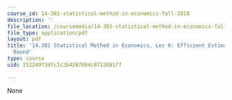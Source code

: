 ```yaml
---
course_id: 14-381-statistical-method-in-economics-fall-2018
description: ''
file_location: /coursemedia/14-381-statistical-method-in-economics-fall-2018/15224973dfc1c2b4287804c8712681f7_MIT14_381F18_lec6.pdf
file_type: application/pdf
layout: pdf
title: '14.381 Statistical Method in Economics, Lec 6: Efficient Estimators, Rao-Cramer
  Bound'
type: course
uid: 15224973dfc1c2b4287804c8712681f7

---
```

None